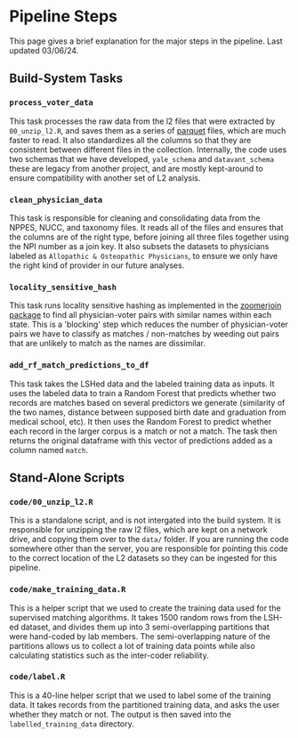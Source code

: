 # Pipeline Steps

This page gives a brief explanation for the major steps in the pipeline. Last
updated 03/06/24.


## Build-System Tasks

### `process_voter_data`

This task processes the raw data from the l2 files that were extracted by
`00_unzip_l2.R`, and saves them as a series of
[parquet](https://parquet.apache.org/) files, which are much faster to read. It
also standardizes all the columns so that they are consistent between different
files in the collection. Internally, the code uses two schemas that we have
developed,  `yale_schema` and `datavant_schema` these are legacy from another
project, and are mostly kept-around to ensure compatibility with another set of
L2 analysis.

### `clean_physician_data`

This task is responsible for cleaning and consolidating data from the NPPES,
NUCC, and taxonomy files. It reads all of the files and ensures that the
columns are of the right type, before joining all three files together
using the NPI number as a join key. It also subsets the datasets to
physicians labeled as `Allopathic & Osteopathic Physicians`, to ensure we
only have the right kind of provider in our future analyses.


### `locality_sensitive_hash`

This task runs locality sensitive hashing as implemented in the [zoomerjoin
package](https://cran.r-project.org/web/packages/zoomerjoin/index.html) to find
all physician-voter pairs with similar names within each state. This is a
'blocking' step which reduces the number of physician-voter pairs we have to
classify as matches / non-matches by weeding out pairs that are unlikely to
match as the names are dissimilar.

### `add_rf_match_predictions_to_df`

This task takes the LSHed data and the labeled training data as inputs. It uses
the labeled data to train a Random Forest that predicts whether two records are
matches based on several predictors we generate (similarity of the two names,
distance between supposed birth date and graduation from medical
school, etc). It then uses the Random Forest to predict whether each
record in the larger corpus is a match or not a match. The task then returns
the original dataframe with this vector of predictions added as a column named
`match`.

## Stand-Alone Scripts

### `code/00_unzip_l2.R`

This is a standalone script, and is not intergated into the build system. It is
responsible for unzipping the raw l2 files, which are kept on a network drive,
and copying them over to the `data/` folder. If you are running the
code somewhere other than the server, you are responsible for
pointing this code to the correct location of the L2 datasets so
they can be ingested for this pipeline.

### `code/make_training_data.R`

This is a helper script that we used to create the training data used for the
supervised matching algorithms. It takes 1500 random rows from the LSH-ed
dataset, and divides them up into 3 semi-overlapping partitions that were
hand-coded by lab members. The semi-overlapping nature of the partitions allows
us to collect a lot of training data points while also calculating statistics
such as the inter-coder reliability.

### `code/label.R`

This is a 40-line helper script that we used to label some of the training
data. It takes records from the partitioned training data, and asks the user
whether they match or not. The output is then saved into the
`labelled_training_data` directory.

